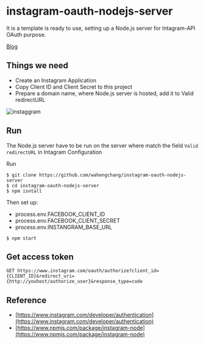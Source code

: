 # instagram-oauth-nodejs-server
It is a template is ready to use, setting up a Node.js server for Intagram-API OAuth purpose.

[Blog](https://hackernoon.com/instagramapi-set-up-nodejs-server-to-get-access-token-in-3-step-34c66039cffc)

## Things we need
 - Create an Instagram Application
 - Copy Client ID and Client Secret to this project
 - Prepare a domain name, where Node.js server is hosted, add it to Valid redirectURL

![instaggram](https://cloud.githubusercontent.com/assets/5538753/25563344/35335676-2dcd-11e7-9035-dcdb8fea41e3.jpg)

## Run
The Node.js server have to be run on the server where match the field `Valid redirectURL` in Intagram Configuration

Run
```
$ git clone https://github.com/wahengchang/instagram-oauth-nodejs-server
$ cd instagram-oauth-nodejs-server
$ npm isntall 
```

Then set up:
 - process.env.FACEBOOK_CLIENT_ID
 - process.env.FACEBOOK_CLIENT_SECRET
 - process.env.INSTANGRAM_BASE_URL
```
$ npm start
```

## Get access token
```
GET https://www.instagram.com/oauth/authorize?client_id={CLIENT_ID}&redirect_uri={http://youhost/authorize_user}&response_type=code
```


## Reference
 - [https://www.instagram.com/developer/authentication](https://www.instagram.com/developer/authentication)
 - [https://www.npmjs.com/package/instagram-node](https://www.npmjs.com/package/instagram-node)
